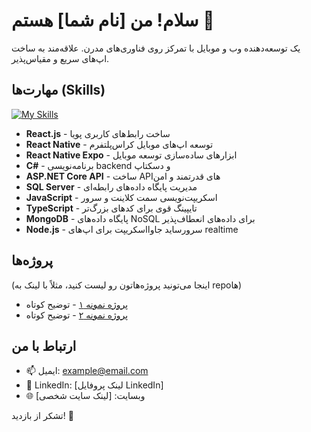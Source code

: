 # سلام! من [نام شما] هستم 👋

یک توسعه‌دهنده وب و موبایل با تمرکز روی فناوری‌های مدرن. علاقه‌مند به ساخت اپ‌های سریع و مقیاس‌پذیر.

## مهارت‌ها (Skills)
[![My Skills](https://skillicons.dev/icons?i=react,cs,dotnet,mssql,js,ts,mongodb,nodejs)](https://skillicons.dev)

- **React.js** - ساخت رابط‌های کاربری پویا
- **React Native** - توسعه اپ‌های موبایل کراس‌پلتفرم
- **React Native Expo** - ابزارهای ساده‌سازی توسعه موبایل
- **C#** - برنامه‌نویسی backend و دسکتاپ
- **ASP.NET Core API** - ساخت APIهای قدرتمند و امن
- **SQL Server** - مدیریت پایگاه داده‌های رابطه‌ای
- **JavaScript** - اسکریپت‌نویسی سمت کلاینت و سرور
- **TypeScript** - تایپینگ قوی برای کدهای بزرگ‌تر
- **MongoDB** - پایگاه داده‌های NoSQL برای داده‌های انعطاف‌پذیر
- **Node.js** - سرورساید جاوااسکریپت برای اپ‌های realtime

## پروژه‌ها
(اینجا می‌تونید پروژه‌هاتون رو لیست کنید، مثلاً با لینک به repoها)

- [پروژه نمونه ۱](https://github.com/username/repo1) - توضیح کوتاه
- [پروژه نمونه ۲](https://github.com/username/repo2) - توضیح کوتاه

## ارتباط با من
- 📫 ایمیل: example@email.com
- 🔗 LinkedIn: [لینک پروفایل LinkedIn]
- 🌐 وبسایت: [لینک سایت شخصی]

تشکر از بازدید! 🚀
